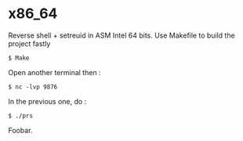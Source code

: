 # x86_64

Reverse shell + setreuid in ASM Intel 64 bits.
Use Makefile to build the project fastly

	$ Make

Open another terminal then :

	$ nc -lvp 9876

In the previous one, do :

	$ ./prs


Foobar.

